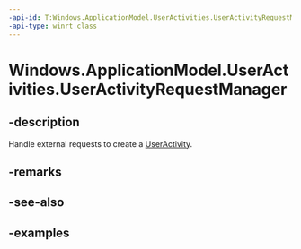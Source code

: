 ```yaml
---
-api-id: T:Windows.ApplicationModel.UserActivities.UserActivityRequestManager
-api-type: winrt class
---
```


<!-- Class syntax.
public class UserActivityRequestManager
-->

# Windows.ApplicationModel.UserActivities.UserActivityRequestManager

## -description
Handle external requests to create a [UserActivity](useractivity.md).

## -remarks

## -see-also

## -examples
